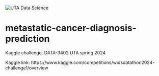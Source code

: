 ![UTA Data Science](https://github.com/rcghpge/spaceship-titanic/blob/main/UTA-DataScience-Logo.png)

# metastatic-cancer-diagnosis-prediction
Kaggle challenge. DATA-3402 UTA spring 2024
<div>
Kaggle link:
https://www.kaggle.com/competitions/widsdatathon2024-challenge1/overview
</div>
